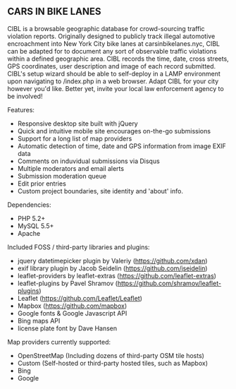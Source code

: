 CARS IN BIKE LANES
------------------

CIBL is a browsable geographic database for crowd-sourcing traffic violation reports. Originally designed to publicly track illegal automotive encroachment into New York City bike lanes at carsinbikelanes.nyc, CIBL can be adapted for to document any sort of observable traffic violations within a defined geographic area. CIBL records the time, date, cross streets, GPS coordinates, user description and image of each record submitted. CIBL's setup wizard should be able to self-deploy in a LAMP environment upon navigating to /index.php in a web browser. Adapt CIBL for your city however you'd like. Better yet, invite your local law enforcement agency to be involved!   
  
Features:  
- Responsive desktop site built with jQuery
- Quick and intuitive mobile site encourages on-the-go submissions
- Support for a long list of map providers
- Automatic detection of time, date and GPS information from image EXIF data
- Comments on induvidual submissions via Disqus
- Multiple moderators and email alerts
- Submission moderation queue
- Edit prior entries
- Custom project boundaries, site identity and 'about' info. 
  
Dependencies:  
- PHP 5.2+  
- MySQL 5.5+  
- Apache  
  
Included FOSS / third-party libraries and plugins:  
- jquery datetimepicker plugin by Valeriy (https://github.com/xdan)  
- exif library plugin by Jacob Seidelin (https://github.com/jseidelin)  
- leaflet-providers by leaflet-extras (https://github.com/leaflet-extras)  
- leaflet-plugins by Pavel Shramov (https://github.com/shramov/leaflet-plugins)  
- Leaflet (https://github.com/Leaflet/Leaflet)  
- Mapbox (https://github.com/mapbox)  
- Google fonts & Google Javascript API  
- Bing maps API  
- license plate font by Dave Hansen  
  
Map providers currently supported:  
- OpenStreetMap (Including dozens of third-party OSM tile hosts)  
- Custom (Self-hosted or third-party hosted tiles, such as Mapbox)  
- Bing  
- Google  